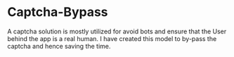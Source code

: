 # Captcha-Bypass
A captcha solution is mostly utilized for avoid bots and ensure that the User behind the app is a real human.
I have created this model to by-pass the captcha and hence saving the time.
